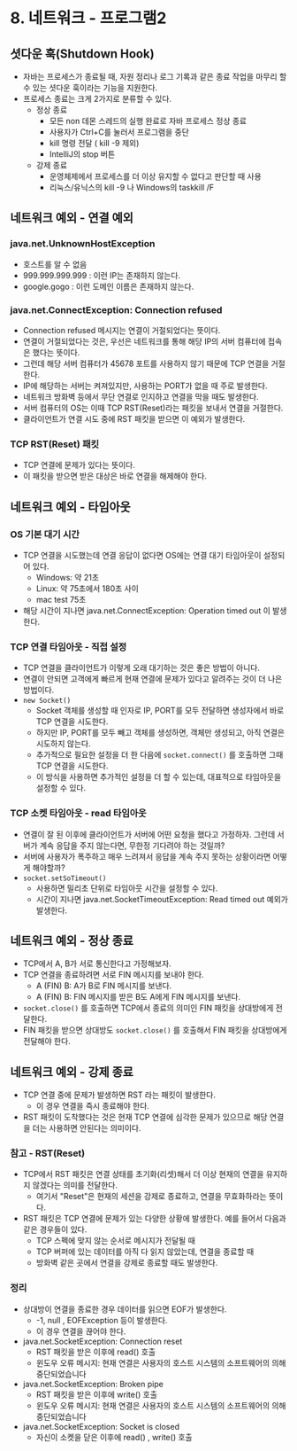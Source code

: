 # 8. 네트워크 - 프로그램2
## 셧다운 훅(Shutdown Hook)
- 자바는 프로세스가 종료될 때, 자원 정리나 로그 기록과 같은 종료 작업을 마무리 할 수 있는 셧다운 훅이라는 기능을 지원한다.
- 프로세스 종료는 크게 2가지로 분류할 수 있다.
  - 정상 종료
    - 모든 non 데몬 스레드의 실행 완료로 자바 프로세스 정상 종료
    - 사용자가 Ctrl+C를 눌러서 프로그램을 중단
    - kill 명령 전달 ( kill -9 제외)
    - IntelliJ의 stop 버튼
  - 강제 종료
    - 운영체제에서 프로세스를 더 이상 유지할 수 없다고 판단할 때 사용
    - 리눅스/유닉스의 kill -9 나 Windows의 taskkill /F


## 네트워크 예외 - 연결 예외
### java.net.UnknownHostException
- 호스트를 알 수 없음
- 999.999.999.999 : 이런 IP는 존재하지 않는다.
- google.gogo : 이런 도메인 이름은 존재하지 않는다.


### java.net.ConnectException: Connection refused
- Connection refused 메시지는 연결이 거절되었다는 뜻이다.
- 연결이 거절되었다는 것은, 우선은 네트워크를 통해 해당 IP의 서버 컴퓨터에 접속은 했다는 뜻이다.
- 그런데 해당 서버 컴퓨터가 45678 포트를 사용하지 않기 때문에 TCP 연결을 거절한다.
- IP에 해당하는 서버는 켜져있지만, 사용하는 PORT가 없을 때 주로 발생한다.
- 네트워크 방화벽 등에서 무단 연결로 인지하고 연결을 막을 때도 발생한다.
- 서버 컴퓨터의 OS는 이때 TCP RST(Reset)라는 패킷을 보내서 연결을 거절한다.
- 클라이언트가 연결 시도 중에 RST 패킷을 받으면 이 예외가 발생한다.


### TCP RST(Reset) 패킷
- TCP 연결에 문제가 있다는 뜻이다.
- 이 패킷을 받으면 받은 대상은 바로 연결을 해제해야 한다.


## 네트워크 예외 - 타임아웃
### OS 기본 대기 시간
- TCP 연결을 시도했는데 연결 응답이 없다면 OS에는 연결 대기 타임아웃이 설정되어 있다.
  - Windows: 약 21초
  - Linux: 약 75초에서 180초 사이
  - mac test 75초
- 해당 시간이 지나면 java.net.ConnectException: Operation timed out 이 발생한다.


### TCP 연결 타임아웃 - 직접 설정
- TCP 연결을 클라이언트가 이렇게 오래 대기하는 것은 좋은 방법이 아니다.
- 연결이 안되면 고객에게 빠르게 현재 연결에 문제가 있다고 알려주는 것이 더 나은 방법이다.
- `new Socket()`
  - Socket 객체를 생성할 때 인자로 IP, PORT를 모두 전달하면 생성자에서 바로 TCP 연결을 시도한다.
  - 하지만 IP, PORT를 모두 빼고 객체를 생성하면, 객체만 생성되고, 아직 연결은 시도하지 않는다.
  - 추가적으로 필요한 설정을 더 한 다음에 `socket.connect()` 를 호출하면 그때 TCP 연결을 시도한다.
  - 이 방식을 사용하면 추가적인 설정을 더 할 수 있는데, 대표적으로 타임아웃을 설정할 수 있다.


### TCP 소켓 타임아웃 - read 타임아웃
- 연결이 잘 된 이후에 클라이언트가 서버에 어떤 요청을 했다고 가정하자. 그런데 서버가 계속 응답을 주지 않는다면, 무한정 기다려야 하는 것일까?
- 서버에 사용자가 폭주하고 매우 느려져서 응답을 계속 주지 못하는 상황이라면 어떻게 해야할까?
- `socket.setSoTimeout()`
  - 사용하면 밀리초 단위로 타임아웃 시간을 설정할 수 있다.
  - 시간이 지나면 java.net.SocketTimeoutException: Read timed out 예외가 발생한다.


## 네트워크 예외 - 정상 종료
- TCP에서 A, B가 서로 통신한다고 가정해보자.
- TCP 연결을 종료하려면 서로 FIN 메시지를 보내야 한다.
  - A (FIN) B: A가 B로 FIN 메시지를 보낸다.
  - A (FIN) B: FIN 메시지를 받은 B도 A에게 FIN 메시지를 보낸다.
- `socket.close()` 를 호출하면 TCP에서 종료의 의미인 FIN 패킷을 상대방에게 전달한다.
- FIN 패킷을 받으면 상대방도 `socket.close()` 를 호출해서 FIN 패킷을 상대방에게 전달해야 한다.


## 네트워크 예외 - 강제 종료
- TCP 연결 중에 문제가 발생하면 RST 라는 패킷이 발생한다. 
  - 이 경우 연결을 즉시 종료해야 한다.
- RST 패킷이 도착했다는 것은 현재 TCP 연결에 심각한 문제가 있으므로 해당 연결을 더는 사용하면 안된다는 의미이다.


### 참고 - RST(Reset)
- TCP에서 RST 패킷은 연결 상태를 초기화(리셋)해서 더 이상 현재의 연결을 유지하지 않겠다는 의미를 전달한다. 
  - 여기서 "Reset"은 현재의 세션을 강제로 종료하고, 연결을 무효화하라는 뜻이다.
- RST 패킷은 TCP 연결에 문제가 있는 다양한 상황에 발생한다. 예를 들어서 다음과 같은 경우들이 있다.
  - TCP 스펙에 맞지 않는 순서로 메시지가 전달될 때
  - TCP 버퍼에 있는 데이터를 아직 다 읽지 않았는데, 연결을 종료할 때
  - 방화벽 같은 곳에서 연결을 강제로 종료할 때도 발생한다.


### 정리
- 상대방이 연결을 종료한 경우 데이터를 읽으면 EOF가 발생한다.
  - -1, null , EOFException 등이 발생한다.
  - 이 경우 연결을 끊어야 한다.
- java.net.SocketException: Connection reset
  - RST 패킷을 받은 이후에 read() 호출
  - 윈도우 오류 메시지: 현재 연결은 사용자의 호스트 시스템의 소프트웨어의 의해 중단되었습니다
- java.net.SocketException: Broken pipe
  - RST 패킷을 받은 이후에 write() 호출
  - 윈도우 오류 메시지: 현재 연결은 사용자의 호스트 시스템의 소프트웨어의 의해 중단되었습니다
- java.net.SocketException: Socket is closed
  - 자신이 소켓을 닫은 이후에 read() , write() 호출